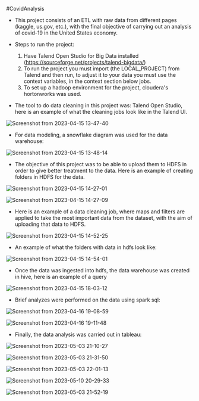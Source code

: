 #CovidAnalysis

- This project consists of an ETL with raw data from different pages (kaggle, us.gov, etc.), with the final objective of carrying out an analysis of covid-19 in the United States economy.

- Steps to run the project:

   1. Have Talend Open Studio for Big Data installed (https://sourceforge.net/projects/talend-bigdata/)
   2. To run the project you must import (the LOCAL_PROJECT) from Talend and then run, to adjust it to your data you must use the context variables, in the context section below jobs.
   3. To set up a hadoop environment for the project, cloudera's hortonworks was used.

- The tool to do data cleaning in this project was: Talend Open Studio, here is an example of what the cleaning jobs look like in the Talend UI.
  
![Screenshot from 2023-04-15 13-47-40](https://user-images.githubusercontent.com/61527863/235322452-37f095c9-070b-47cf-84bb-f80fc98b1c0d.png)

  - For data modeling, a snowflake diagram was used for the data warehouse:
  
  
![Screenshot from 2023-04-15 13-48-14](https://user-images.githubusercontent.com/61527863/235322473-36004879-0c22-471f-90d5-81c0c30bdc26.png)

  - The objective of this project was to be able to upload them to HDFS in order to give better treatment to the data. Here is an example of creating folders in HDFS for the data.
  
  ![Screenshot from 2023-04-15 14-27-01](https://user-images.githubusercontent.com/61527863/235322500-4aa88e49-6ad7-420e-b5fe-55a48b791805.png)

  ![Screenshot from 2023-04-15 14-27-09](https://user-images.githubusercontent.com/61527863/235322513-d2a4b31a-a1bd-40f5-8123-439b5ec40c24.png)

  - Here is an example of a data cleaning job, where maps and filters are applied to take the most important data from the dataset, with the aim of uploading that data to HDFS.
  
  ![Screenshot from 2023-04-15 14-52-25](https://user-images.githubusercontent.com/61527863/235322538-cab81986-ab28-453c-9336-802e592ee5c0.png)
  
  - An example of what the folders with data in hdfs look like:
  
  ![Screenshot from 2023-04-15 14-54-01](https://user-images.githubusercontent.com/61527863/235322596-2e880e9a-0fcf-41dd-b514-79808104bfa0.png)
  
  - Once the data was ingested into hdfs, the data warehouse was created in hive, here is an example of a query
  
  ![Screenshot from 2023-04-15 18-03-12](https://user-images.githubusercontent.com/61527863/235322570-638d2328-2325-4857-8bcc-c5e39c4b87c9.png)
  
  - Brief analyzes were performed on the data using spark sql:
  
  ![Screenshot from 2023-04-16 19-08-59](https://user-images.githubusercontent.com/61527863/235322630-950c4e40-8bf8-49a7-a22a-ed4c1ff1ec31.png)

  ![Screenshot from 2023-04-16 19-11-48](https://user-images.githubusercontent.com/61527863/235322632-3f55c4f0-51ab-4036-a9f4-9b3d89b71d97.png)
  
  - Finally, the data analysis was carried out in tableau:

  ![Screenshot from 2023-05-03 21-10-27](https://github.com/Pjvl99/CovidAnalysis/assets/61527863/9181c9ac-f4c8-4618-9a8e-171bd446c874)
  
  ![Screenshot from 2023-05-03 21-31-50](https://github.com/Pjvl99/CovidAnalysis/assets/61527863/2982e5f6-26de-4d0d-9082-fe8ec4b831f4)

  ![Screenshot from 2023-05-03 22-01-13](https://github.com/Pjvl99/CovidAnalysis/assets/61527863/2ec05f19-1a37-4fdd-b5ef-d4caf07b44a9)

  ![Screenshot from 2023-05-10 20-29-33](https://github.com/Pjvl99/CovidAnalysis/assets/61527863/5d7245f9-538c-4d85-8a61-28e7814857a5)
  
  ![Screenshot from 2023-05-03 21-52-19](https://github.com/Pjvl99/CovidAnalysis/assets/61527863/0a3677d8-1cb5-4e27-8d0e-f42eaa1e77e7)

  
  

  

  

  
  



